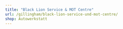 ```yaml
---
title: "Black Lion Service & MOT Centre"
url: /gillingham/black-lion-service-und-mot-centre/
shop: Autowerkstatt
---
```


